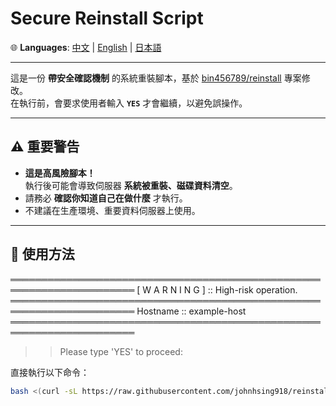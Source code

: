 # Secure Reinstall Script

🌐 **Languages**: [中文](README.md) | [English](README.en.md) | [日本語](README.ja.md)

---

這是一份 **帶安全確認機制** 的系統重裝腳本，基於 [bin456789/reinstall](https://github.com/bin456789/reinstall) 專案修改。  
在執行前，會要求使用者輸入 **`YES`** 才會繼續，以避免誤操作。

---

## ⚠️ 重要警告

- **這是高風險腳本！**  
  執行後可能會導致伺服器 **系統被重裝、磁碟資料清空**。  
- 請務必 **確認你知道自己在做什麼** 才執行。  
- 不建議在生產環境、重要資料伺服器上使用。  

---

## 🚀 使用方法

══════════════════════════════════════════════════════════════════════
  [  W A R N I N G  ] :: High-risk operation.
══════════════════════════════════════════════════════════════════════
  Hostname :: example-host
══════════════════════════════════════════════════════════════════════

>> Please type 'YES' to proceed:


直接執行以下命令：

```bash
bash <(curl -sL https://raw.githubusercontent.com/johnhsing918/reinstall/main/reinstall.sh)
